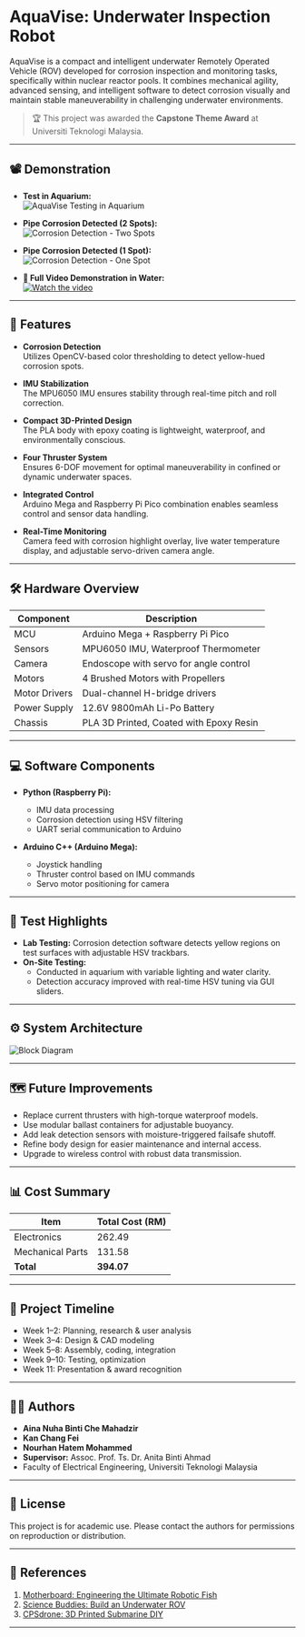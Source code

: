 # AquaVise: Underwater Inspection Robot

AquaVise is a compact and intelligent underwater Remotely Operated Vehicle (ROV) developed for corrosion inspection and monitoring tasks, specifically within nuclear reactor pools. It combines mechanical agility, advanced sensing, and intelligent software to detect corrosion visually and maintain stable maneuverability in challenging underwater environments.

> 🏆 This project was awarded the **Capstone Theme Award** at Universiti Teknologi Malaysia.

---

## 📽️ Demonstration

- **Test in Aquarium:**  
  ![AquaVise Testing in Aquarium](media/aquarium_test.jpg)

- **Pipe Corrosion Detected (2 Spots):**  
  ![Corrosion Detection - Two Spots](media/corrosion_two.jpg)

- **Pipe Corrosion Detected (1 Spot):**  
  ![Corrosion Detection - One Spot](media/corrosion_one.jpg)

- **🔗 Full Video Demonstration in Water:**  
  [![Watch the video](media/video_thumbnail.jpg)](https://www.youtube.com/watch?v=your_video_link)

---

## 🚀 Features

- **Corrosion Detection**  
  Utilizes OpenCV-based color thresholding to detect yellow-hued corrosion spots.

- **IMU Stabilization**  
  The MPU6050 IMU ensures stability through real-time pitch and roll correction.

- **Compact 3D-Printed Design**  
  The PLA body with epoxy coating is lightweight, waterproof, and environmentally conscious.

- **Four Thruster System**  
  Ensures 6-DOF movement for optimal maneuverability in confined or dynamic underwater spaces.

- **Integrated Control**  
  Arduino Mega and Raspberry Pi Pico combination enables seamless control and sensor data handling.

- **Real-Time Monitoring**  
  Camera feed with corrosion highlight overlay, live water temperature display, and adjustable servo-driven camera angle.

---

## 🛠️ Hardware Overview

| Component             | Description                            |
|----------------------|----------------------------------------|
| MCU                  | Arduino Mega + Raspberry Pi Pico       |
| Sensors              | MPU6050 IMU, Waterproof Thermometer    |
| Camera               | Endoscope with servo for angle control |
| Motors               | 4 Brushed Motors with Propellers       |
| Motor Drivers        | Dual-channel H-bridge drivers          |
| Power Supply         | 12.6V 9800mAh Li-Po Battery             |
| Chassis              | PLA 3D Printed, Coated with Epoxy Resin|

---

## 💻 Software Components

- **Python (Raspberry Pi):**  
  - IMU data processing  
  - Corrosion detection using HSV filtering  
  - UART serial communication to Arduino

- **Arduino C++ (Arduino Mega):**  
  - Joystick handling  
  - Thruster control based on IMU commands  
  - Servo motor positioning for camera

---

## 🧪 Test Highlights

- **Lab Testing:** Corrosion detection software detects yellow regions on test surfaces with adjustable HSV trackbars.
- **On-Site Testing:**  
  - Conducted in aquarium with variable lighting and water clarity.  
  - Detection accuracy improved with real-time HSV tuning via GUI sliders.

---

## ⚙️ System Architecture

![Block Diagram](media/block_diagram.jpg)

---

## 🗺️ Future Improvements

- Replace current thrusters with high-torque waterproof models.
- Use modular ballast containers for adjustable buoyancy.
- Add leak detection sensors with moisture-triggered failsafe shutoff.
- Refine body design for easier maintenance and internal access.
- Upgrade to wireless control with robust data transmission.

---

## 📊 Cost Summary

| Item              | Total Cost (RM) |
|-------------------|-----------------|
| Electronics       | 262.49          |
| Mechanical Parts  | 131.58          |
| **Total**         | **394.07**      |

---

## 📅 Project Timeline

- Week 1–2: Planning, research & user analysis  
- Week 3–4: Design & CAD modeling  
- Week 5–8: Assembly, coding, integration  
- Week 9–10: Testing, optimization  
- Week 11: Presentation & award recognition  

---

## 👨‍🔧 Authors

- **Aina Nuha Binti Che Mahadzir**  
- **Kan Chang Fei**  
- **Nourhan Hatem Mohammed**  
- **Supervisor:** Assoc. Prof. Ts. Dr. Anita Binti Ahmad  
- Faculty of Electrical Engineering, Universiti Teknologi Malaysia

---

## 📜 License

This project is for academic use. Please contact the authors for permissions on reproduction or distribution.

---

## 📎 References

1. [Motherboard: Engineering the Ultimate Robotic Fish](https://www.youtube.com/watch?v=9ISGXe0Vl5A)  
2. [Science Buddies: Build an Underwater ROV](https://www.youtube.com/watch?v=wRco4tGXrzw)  
3. [CPSdrone: 3D Printed Submarine DIY](https://www.youtube.com/watch?v=arTLho86huQ)

---

